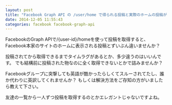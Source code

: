 ```yaml
---
layout: post
title: "Facebook Graph API の /user/home で得られる投稿と実際のホームの投稿が違っている"
date: 2014-12-05 11:55:43
categories: facebook facebook-graph-api
---
```

<p>FacebookのGraph APIで/{user-id}/homeを使って投稿を取得すると、Facebook本家のサイトのホームに表示される投稿とずいぶん違いませんか？</p>

<p>投稿されてから取得できるまでタイムラグがあるとか、多少違うのはいいんです。
でも結構前に投稿された物なのに全く取得できないとかで詰みませんか？</p>

<p>Facebookグループに突撃しても英語が酷かったらしくてスルーされてたし、誰か代わりに英訳してくれませんか？
もしくは解決方法をご存知の方がいましたら教えて下さい。</p>

<p>友達の一覧から一人ずつ投稿を取得するのとかエレガントじゃないですよね。</p>
